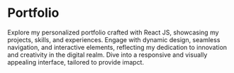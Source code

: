 # Portfolio
Explore my personalized portfolio crafted with React JS, showcasing my projects, skills, and experiences. Engage with dynamic design, seamless navigation, and interactive elements, reflecting my dedication to innovation and creativity in the digital realm. Dive into a responsive and visually appealing interface, tailored to provide imapct.
